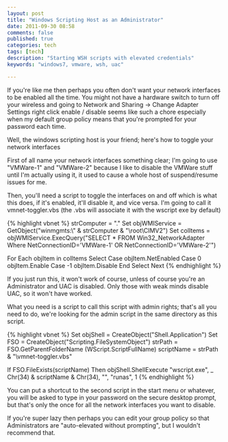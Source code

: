 ```yaml
---
layout: post
title: "Windows Scripting Host as an Administrator"
date: 2011-09-30 08:58
comments: false
published: true
categories: tech
tags: [tech]
description: "Starting WSH scripts with elevated credentials"
keywords: "windows7, vmware, wsh, uac"

---
```


If you're like me then perhaps you often don't want your network interfaces to be enabled all the time. You might not have a hardware switch to turn off your wireless and going to Network and Sharing -> Change Adapter Settings right click enable / disable seems like such a chore especially when my default group policy means that you're prompted for your password each time.

Well, the windows scripting host is your friend; here's how to toggle your network interfaces

<!-- more -->

First of all name your network interfaces something clear; I'm going to use "VMWare-1" and "VMWare-2" because I like to disable the VMWare stuff until I'm actually using it, it used to cause a whole host of suspend/resume issues for me.

Then, you'll need a script to toggle the interfaces on and off which is what this does, if it's enabled, it'll disable it,  and vice versa. I'm going to call it vmnet-toggler.vbs (the .vbs will associate it with the wscript exe by default)

{% highlight vbnet %}
strComputer = "."
Set objWMIService = GetObject("winmgmts:\\" & strComputer & "\root\CIMV2")
Set colItems = objWMIService.ExecQuery("SELECT * FROM Win32_NetworkAdapter Where NetConnectionID='VMWare-1' OR NetConnectionID='VMWare-2'")

For Each objItem in colItems
  Select Case objItem.NetEnabled
    Case 0
      objItem.Enable
    Case -1
      objItem.Disable
  End Select
Next
{% endhighlight %}

If you just run this, it won't work of course, unless of course you're an Administrator and UAC is disabled. Only those with weak minds disable UAC, so it won't have worked.

What you need is a script to call this script with admin rights; that's all you need to do, we're looking for the admin script in the same directory as this script.

{% highlight vbnet %}
Set objShell = CreateObject("Shell.Application")
Set FSO = CreateObject("Scripting.FileSystemObject")
strPath = FSO.GetParentFolderName (WScript.ScriptFullName)
scriptName = strPath & "\vmnet-toggler.vbs"

If FSO.FileExists(scriptName) Then
     objShell.ShellExecute "wscript.exe", _
        Chr(34) & scriptName & Chr(34), "", "runas", 1
{% endhighlight %}

You can put a shortcut to the second script in the start menu or whatever, you will be asked to type in your password on the secure desktop prompt, but that's only the once for all the network interfaces you want to disable.

If you're super lazy then perhaps you can edit your group policy so that Administrators are "auto-elevated without prompting", but I wouldn't recommend that.
